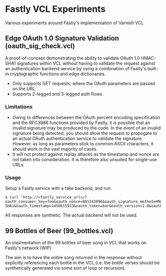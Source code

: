 # Fastly VCL Experiments
Various experiments around Fastly's implementation of Varnish VCL

## Edge OAuth 1.0 Signature Validation (oauth_sig_check.vcl)
A proof-of-concept demonstrating the ability to validate OAuth 1.0 HMAC-SHA1 signatures within VCL without having to validate the request against an authentication backend service by using a combination of Fastly's built-in cryptographic functions and edge dictionaries.

* Only supports GET requests, where the OAuth parameters are passed on the URL.
* Supports 2-legged and 3-legged auth flows.

### Limitations
* Owing to differences between the OAuth percent encoding specification and the RFC3986 functions provided by Fastly, it is possible that an invalid signature may be produced by the code. In the event of an invalid signature being detected, you should allow the request to propogate to an actual OAuth authentication service to validate the signature. However, as long as parameters stick to common ASCII characters, it should work in the vast majority of cases.
* It will not protect against replay attacks as the timestamp and nonce are not taken into consideration. It is therefore also unsuited for single-use URLs.

### Usage
Setup a Fastly service with a fake backend, and run:

```
$ curl 'http://<fastly_service_url>/?oauth_consumer_key=foo&oauth_nonce=801243096&oauth_signature_method=HMAC-SHA1&oauth_timestamp=1450615933&oauth_token=bar&oauth_version=1.0&oauth_signature=dKVOZboE9tthtQzfCjqYsVYvkhU%3D'
```

All responses are synthetic. The actual backend will not be used.

## 99 Bottles of Beer (99_bottles.vcl)
An implmentation of the 99 bottles of beer song in VCL that works on Fastly's network (WIP)

The aim is to have the entire song returned in the response without explicitly referencing each bottle in the VCL (i.e. the bottle verses should be synthetically generated via some sort of loop or recursion).
